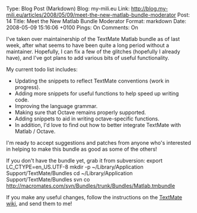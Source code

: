 Type: Blog Post (Markdown)
Blog: my-mili.eu
Link: http://blog.my-mili.eu/articles/2008/05/09/meet-the-new-matlab-bundle-moderator
Post: 14
Title: Meet the New Matlab Bundle Moderator
Format: markdown
Date: 2008-05-09 15:16:06 +0100
Pings: On
Comments: On

I've taken over maintainership of the TextMate Matlab bundle as of last week, after what seems to have been quite a long period without a maintainer. Hopefully, I can fix a few of the glitches (hopefully I already have), and I've got plans to add various bits of useful functionality.

My current todo list includes:
  
  * Updating the snippets to reflect TextMate conventions (work in progress).
  * Adding more snippets for useful functions to help speed up writing code.
  * Improving the language grammar.
  * Making sure that Octave remains properly supported.
  * Adding snippets to aid in writing octave-specific functions.
  * In addition, I'd love to find out how to better integrate TextMate with Matlab / Octave.

I'm ready to accept suggestions and patches from anyone who's interested in helping to make this bundle as good as some of the others!

If you don't have the bundle yet, grab it from subversion:
export LC_CTYPE=en_US.UTF-8
mkdir -p ~/Library/Application Support/TextMate/Bundles
cd ~/Library/Application Support/TextMate/Bundles
svn co http://macromates.com/svn/Bundles/trunk/Bundles/Matlab.tmbundle

If you make any useful changes, follow the instructions on the 
[TextMate wiki](http://wiki.macromates.com/Bundles/HowToContribute), and send them to me!
